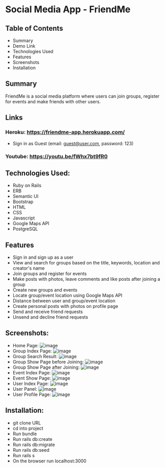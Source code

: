 # Social Media App - FriendMe

## Table of Contents
- Summary
- Demo Link
- Technologies Used
- Features
- Screenshots
- Installation

## Summary
FriendMe is a social media platform where users can join groups, register for events and make friends with other users. 

## Links
### Heroku: https://friendme-app.herokuapp.com/
- Sign in as Guest (email: guest@user.com, password: 123)
### Youtube: https://youtu.be/fWhx7bt9fR0

## Technologies Used:

- Ruby on Rails
- ERB
- Semantic UI
- Bootstrap
- HTML
- CSS
- Javascript
- Google Maps API
- PostgreSQL

## Features

- Sign in and sign up as a user
- View and search for groups based on the title, keywords, location and creator's name
- Join groups and register for events
- Make posts with photos, leave comments and like posts after joining a group
- Create new groups and events
- Locate group/event location using Google Maps API
- Distance between user and group/event location
- Create personal posts with photos on profile page
- Send and receive friend requests
- Unsend and decline friend requests

## Screenshots: 

- Home Page:
![image](https://user-images.githubusercontent.com/71687298/188759181-74097d81-816a-40b0-8e8e-69fd80246a6e.png)
- Group Index Page:
![image](https://user-images.githubusercontent.com/71687298/188759212-33bc2795-ddd4-4f56-8821-cae5e42323ce.png)
- Group Search Result:
![image](https://user-images.githubusercontent.com/71687298/188762985-fc31f326-3eca-47cf-bbc1-ff736c4ef9b2.png)
- Group Show Page before Joining:
![image](https://user-images.githubusercontent.com/71687298/188759237-4de27757-e119-4630-8ce3-2f9828104358.png)
- Group Show Page after Joining:
![image](https://user-images.githubusercontent.com/71687298/188759274-006a929c-de6f-4456-b386-7abce4b240aa.png)
- Event Index Page:
![image](https://user-images.githubusercontent.com/71687298/188759310-6c506a1f-4a6f-4c37-9926-6cf02db4ae1e.png)
- Event Show Page:
![image](https://user-images.githubusercontent.com/71687298/188759405-a09990bb-a683-43f6-ae73-4a145fc5d7d1.png)
- User Index Page:
![image](https://user-images.githubusercontent.com/71687298/188759807-9755a8b0-8b4d-4588-8abf-8830ee5a1fbe.png)
- User Panel:
![image](https://user-images.githubusercontent.com/71687298/188759357-1d130bec-5581-4c09-9069-3fc0266ae518.png)
- User Profile Page:
![image](https://user-images.githubusercontent.com/71687298/188759327-36973209-1aec-4d6c-b4bf-c8689495974c.png)


## Installation:

- git clone URL
- cd into project
- Run bundle
- Run rails db:create
- Run rails db:migrate
- Run rails db:seed
- Run rails s
- On the browser run localhost:3000
